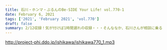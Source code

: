 ```yaml
---
title: 石川・ホンマ・ぶるんのBe-SIDE Your Life! vol.770-1
date: February 6, 2021
tags: ['2021', 'February 2021', 'vol.770']
draft: false
summary: 2/12収録！気が付けば1時間遅れの収録・・・そんななか、石川さんが相談に乗る！？
---
```


http://project-phi.ddo.jp/ishikawa/ishikawa770_1.mp3